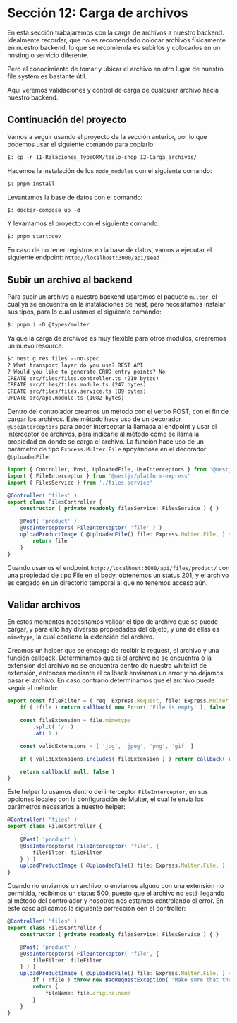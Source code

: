 # Sección 12: Carga de archivos

En esta sección trabajaremos con la carga de archivos a nuestro backend. Idealmente recordar, que no es recomendado colocar archivos físicamente en nuestro backend, lo que se recomienda es subirlos y colocarlos en un hosting o servicio diferente.

Pero el conocimiento de tomar y ubicar el archivo en otro lugar de nuestro file system es bastante útil.

Aquí veremos validaciones y control de carga de cualquier archivo hacia nuestro backend.

## Continuación del proyecto

Vamos a seguir usando el proyecto de la sección anterior, por lo que podemos usar el siguiente comando para copiarlo:

```txt
$: cp -r 11-Relaciones_TypeORM/teslo-shop 12-Carga_archivos/
```

Hacemos la instalación de los `node_modules` con el siguiente comando:

```txt
$: pnpm install
```

Levantamos la base de datos con el comando:

```txt
$: docker-compose up -d
```

Y levantamos el proyecto con el siguiente comando:

```txt
$: pnpm start:dev
```

En caso de no tener registros en la base de datos, vamos a ejecutar el siguiente endpoint: `http://localhost:3000/api/seed`

## Subir un archivo al backend

Para subir un archivo a nuestro backend usaremos el paquete `multer`, el cual ya se encuentra en la instalaciones de nest, pero necesitamos instalar sus tipos, para lo cual usamos el siguiente comando:

```txt
$: pnpm i -D @types/multer
```

Ya que la carga de archivos es muy flexible para otros módulos, crearemos un nuevo resource:

```txt
$: nest g res files --no-spec
? What transport layer do you use? REST API
? Would you like to generate CRUD entry points? No
CREATE src/files/files.controller.ts (210 bytes)
CREATE src/files/files.module.ts (247 bytes)
CREATE src/files/files.service.ts (89 bytes)
UPDATE src/app.module.ts (1082 bytes)
```

Dentro del controlador creamos un método con el verbo POST, con el fin de cargar los archivos. Este método hace uso de un decorador `@UseInterceptors` para poder interceptar la llamada al endpoint y usar el interceptor de archivos, para indicarle al método como se llama la propiedad en donde se carga el archivo. La función hace uso de un parámetro de tipo `Express.Multer.File` apoyándose en el decorador `@UploadedFile`:

```ts
import { Controller, Post, UploadedFile, UseInterceptors } from '@nestjs/common'
import { FileInterceptor } from '@nestjs/platform-express'
import { FilesService } from './files.service'

@Controller( 'files' )
export class FilesController {
    constructor ( private readonly filesService: FilesService ) { }

    @Post( 'product' )
    @UseInterceptors( FileInterceptor( 'file' ) )
    uploadProductImage ( @UploadedFile() file: Express.Multer.File, ) {
        return file
    }
}
```

Cuando usamos el endpoint `http://localhost:3000/api/files/product/` con una propiedad de tipo File en el body, obtenemos un status 201, y el archivo es cargado en un directorio temporal al que no tenemos acceso aún.

## Validar archivos

En estos momentos necesitamos validar el tipo de archivo que se puede cargar, y para ello hay diversas propiedades del objeto, y una de ellas es `mimetype`, la cual contiene la extensión del archivo.

Creamos un helper que se encarga de recibir la request, el archivo y una función callback. Determinamos que si el archivo no se encuentra o la extensión del archivo no se encuentra dentro de nuestra whitelist de extensión, entonces mediante el callback enviamos un error y no dejamos pasar el archivo. En caso contrario determinamos que el archivo puede seguir al método:

```ts
export const fileFilter = ( req: Express.Request, file: Express.Multer.File, callback: Function ) => {
    if ( !file ) return callback( new Error( 'File is empty' ), false )

    const fileExtension = file.mimetype
        .split( '/' )
        .at( 1 )

    const validExtensions = [ 'jpg', 'jpeg', 'png', 'gif' ]

    if ( validExtensions.includes( fileExtension ) ) return callback( null, true )

    return callback( null, false )
}
```

Este helper lo usamos dentro del interceptor `FileInterceptor`, en sus opciones locales con la configuración de Multer, el cual le envía los parámetros necesarios a nuestro helper:

```ts
@Controller( 'files' )
export class FilesController {
    ...
    @Post( 'product' )
    @UseInterceptors( FileInterceptor( 'file', {
        fileFilter: fileFilter
    } ) )
    uploadProductImage ( @UploadedFile() file: Express.Multer.File, ) { ... }
}
```

Cuando no enviamos un archivo, o enviamos alguno con una extensión no permitida, recibimos un status 500, puesto que el archivo no está llegando al método del controlador y nosotros nos estamos controlando el error. En este caso aplicamos la siguiente corrección een el controller:

```ts
@Controller( 'files' )
export class FilesController {
    constructor ( private readonly filesService: FilesService ) { }

    @Post( 'product' )
    @UseInterceptors( FileInterceptor( 'file', {
        fileFilter: fileFilter
    } ) )
    uploadProductImage ( @UploadedFile() file: Express.Multer.File, ) {
        if ( !file ) throw new BadRequestException( "Make sure that the file is an image" )
        return {
            fileName: file.originalname
        }
    }
}
```
